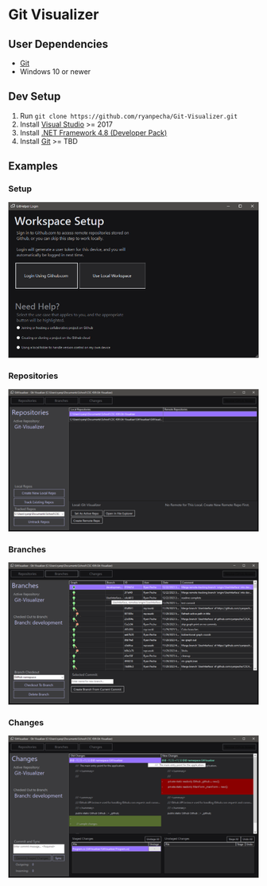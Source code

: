 # Git Visualizer

## User Dependencies

* [Git](https://git-scm.com/book/en/v2/Getting-Started-Installing-Git)
* Windows 10 or newer

## Dev Setup

1. Run `git clone https://github.com/ryanpecha/Git-Visualizer.git`
2. Install [Visual Studio](https://visualstudio.microsoft.com/downloads/) >= 2017
3. Install [.NET Framework 4.8 (Developer Pack)](https://dotnet.microsoft.com/en-us/download/visual-studio-sdks?cid=getdotnetsdk)
4. Install [Git](https://git-scm.com/book/en/v2/Getting-Started-Installing-Git) >= TBD

## Examples

### Setup

![Setup](./examples/setup.png)

### Repositories

![Repositories](./examples/repositories.png)

### Branches

![Branches](./examples/branches.png)

### Changes

![Changes](./examples/changes.png)

